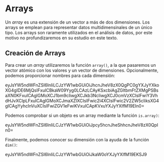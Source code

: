 <script src="https://cdn.datacamp.com/datacamp-light-latest.min.js"></script>







# Arrays


Un _array_ es una extensión de un vector a más de dos dimensiones. Los arrays se
emplean para representar  datos multidimensinales de un único tipo. Los arrays son
raramente utilizados en el análisis de datos, por este motivo no profundizaremos
en su estudio en este texto.


## Creación de Arrays

Para crear un _array_ utilizaremos la función `array()`, a la que pasaremos
un vector atómico con los valores y un vector de dimensiones. Opcionalmente, 
podemos proporcionar nombres para cada dimensión:

<div data-datacamp-exercise data-height="300" data-encoded="true">eyJsYW5ndWFnZSI6InIiLCJzYW1wbGUiOiJhcnJheV8zX0QgPC0gYXJyYXkoXG4gIDE6MjQsIFxuICBkaW09Yyg0LCAzLCAyKSxcbiAgZGltbmFtZXMgPSBsaXN0KFxuICAgIGMoXCJ1bm9cIiwgXCJkb3NcIiwgXCJ0cmVzXCIsIFwiY3VhdHJvXCIpLFxuICAgIGMoXCJmaXZlXCIsIFwic2l4XCIsIFwic2V2ZW5cIiksXG4gICAgYyhcInVuXCIsIFwiZGV1eFwiKVxuICApKVxuYXJyYXlfM19EIn0=</div>


Podemos comprobar si un objeto es un array mediante la función `is.array)`:

<div data-datacamp-exercise data-height="300" data-encoded="true">eyJsYW5ndWFnZSI6InIiLCJzYW1wbGUiOiJpcy5hcnJheShhcnJheV8zX0QpIn0=</div>

Finalmente, podemos conocer su dimensión con la ayuda de la función `dim()`:

<div data-datacamp-exercise data-height="300" data-encoded="true">eyJsYW5ndWFnZSI6InIiLCJzYW1wbGUiOiJkaW0oYXJyYXlfM19EKSJ9</div>











































